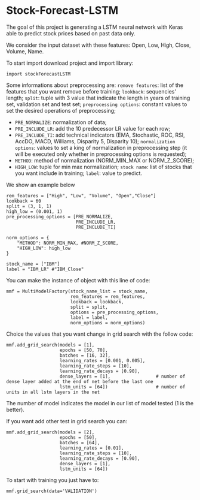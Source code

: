 # Stock-Forecast-LSTM
The goal of this project is generating a LSTM neural network with Keras able to predict stock prices based on past data only.

We consider the input dataset with these features: Open, Low, High, Close, Volume, Name.

To start import download project and import library:
```
import stockForecastLSTM
```

Some informations about preprocessing are:
`remove features`: list of the features that you want remove before training;
`lookback`: sequencies' length;
`split`: tuple with 3 value that indicate the length in years of training set, validation set and test set;
`preprocessing options`: constant values to set the desired operations of preprocessing;
  - `PRE_NORMALIZE`: normalization of data;
  - `PRE_INCLUDE_LR`: add the 10 predecessor LR value for each row;
  - `PRE_INCLUDE_TI`: add technical indicators (EMA, Stochastic, ROC, RSI, AccDO, MACD, Williams, Disparity 5, Disparity 10);
`normalization options`: values to set a king of normalization in preprocessing step (it will be executed only whether in preprocessing options is requested);
  - `METHOD`: method of normalization (NORM_MIN_MAX or NORM_Z_SCORE);
  - `HIGH_LOW`: tuple for min max normalization;
`stock name`: list of stocks that you want include in training;
`label`: value to predict.

We show an example below
```
rem_features = ["High", "Low", "Volume", "Open","Close"]
lookback = 60
split = (3, 1, 1)
high_low = (0.001, 1)
pre_processing_options = [PRE_NORMALIZE,
                          PRE_INCLUDE_LR,
                          PRE_INCLUDE_TI]

norm_options = {
    "METHOD": NORM_MIN_MAX, #NORM_Z_SCORE,
    "HIGH_LOW": high_low
}

stock_name = ["IBM"]
label = "IBM_LR" #"IBM_Close"
```

You can make the instance of object with this line of code:
```
mmf = MultiModelFactory(stock_name_list = stock_name,
                        rem_features = rem_features, 
                        lookback = lookback, 
                        split = split, 
                        options = pre_processing_options, 
                        label = label, 
                        norm_options = norm_options)
```

Choice the values that you want change in grid search with the follow code:
```
mmf.add_grid_search(models = [1], 
                    epochs = [50, 70], 
                    batches = [16, 32], 
                    learning_rates = [0.001, 0.005], 
                    learning_rate_steps = [10], 
                    learning_rate_decays = [0.90], 
                    dense_layers = [1],                 # number of dense layer added at the end of net before the last one
                    lstm_units = [64])                  # number of units in all lstm layers in the net
```
The number of model indicates the model in our list of model tested (1 is the better).

If you want add other test in grid search you can: 
```
mmf.add_grid_search(models = [2], 
                    epochs = [50], 
                    batches = [64], 
                    learning_rates = [0.01], 
                    learning_rate_steps = [10], 
                    learning_rate_decays = [0.90], 
                    dense_layers = [1], 
                    lstm_units = [64])
```

To start with training you just have to:
```
mmf.grid_search(data='VALIDATION')
```
